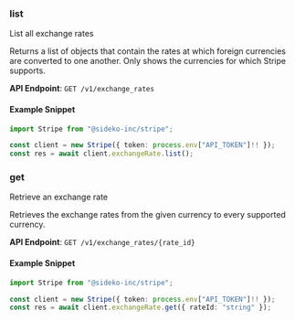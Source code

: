 
### list <a name="list"></a>
List all exchange rates

<p>Returns a list of objects that contain the rates at which foreign currencies are converted to one another. Only shows the currencies for which Stripe supports.</p>

**API Endpoint**: `GET /v1/exchange_rates`

#### Example Snippet

```typescript
import Stripe from "@sideko-inc/stripe";

const client = new Stripe({ token: process.env["API_TOKEN"]!! });
const res = await client.exchangeRate.list();
```

### get <a name="get"></a>
Retrieve an exchange rate

<p>Retrieves the exchange rates from the given currency to every supported currency.</p>

**API Endpoint**: `GET /v1/exchange_rates/{rate_id}`

#### Example Snippet

```typescript
import Stripe from "@sideko-inc/stripe";

const client = new Stripe({ token: process.env["API_TOKEN"]!! });
const res = await client.exchangeRate.get({ rateId: "string" });
```
